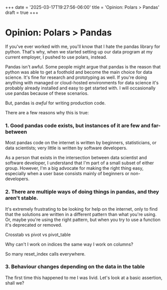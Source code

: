+++
date = '2025-03-17T19:27:56-06:00'
title = 'Opinion: Polars > Pandas'
draft = true
+++

# Opinion: Polars > Pandas

If you've ever worked with me, you'll know that I hate the pandas library for python. 
That's why, when we started setting up our data program at my current employer, I pushed to use polars, instead.

Pandas isn't awful. Some people might argue that pandas is the reason that python was able to get a foothold and become the main choice
for data science. It's fine for research and prototyping as well. If you're doing anything with managed or cloud-hosted environments for data science 
it's probably already installed and easy to get started with. I will occasionally use pandas because of these scenarios. 

But, pandas is _awful_ for writing production code. 

There are a few reasons why this is true:

### 1. Good pandas code exists, but instances of it are few and far-between

Most pandas code on the internet is written by beginners, statisticians, or data scientists; very little is written by software developers.

As a person that exists in the intersection between data scientist and software developer, I understand that I'm part of a small subset of either group. 
However, I'm a big advocate for making the right thing easy, especially when a user base consists mainly of beginners or non-developers.

### 2. There are multiple ways of doing things in pandas, and they aren't stable.

It's extremely frustrating to be looking for help on the internet, only to find that the solutions are written in a different pattern than what you're using.
Or, maybe you're using the right pattern, but when you try to use a function it's deprecated or removed.

Crosstab vs pivot vs pivot_table

Why can't I work on indices the same way I work on columns?

So many reset_index calls everywhere.

### 3. Behaviour changes depending on the data in the table

The first time this happened to me I was livid. Let's look at a basic assertion, shall we?



